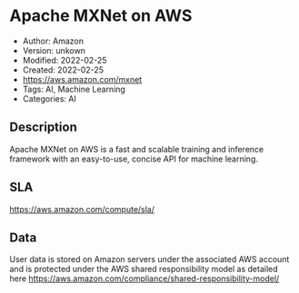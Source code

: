 # Apache MXNet on AWS

* Author: Amazon
* Version: unkown
* Modified: 2022-02-25
* Created: 2022-02-25
* <https://aws.amazon.com/mxnet>
* Tags: AI, Machine Learning
* Categories: AI

## Description

Apache MXNet on AWS is a fast and scalable training and inference framework with an easy-to-use, concise API for machine learning.

## SLA

https://aws.amazon.com/compute/sla/

## Data

User data is stored on Amazon servers under the associated AWS account and is protected under the AWS shared responsibility model as detailed here https://aws.amazon.com/compliance/shared-responsibility-model/
